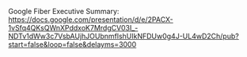 Google Fiber Executive Summary: 
<https://docs.google.com/presentation/d/e/2PACX-1vSfq4QKsQWnXPddxoK7MrdgCV03I_-NDTv1dWw3c7VsbAUjhJOUbnmflshUIkNFDUw0g4J-UL4wD2Ch/pub?start=false&loop=false&delayms=3000>
